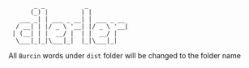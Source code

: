 ```
       _ _           _           
      (_) |         | |          
   ___ _| | ___ _ __| | ___ _ __ 
  / __| | |/ _ \ '__| |/ _ \ '__|
 | (__| | |  __/ |  | |  __/ |   
  \___|_|_|\___|_|  |_|\___|_|   
```

All `Burcin` words under `dist` folder will be changed to the folder name
